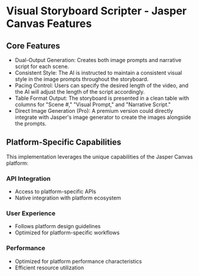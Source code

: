 # Visual Storyboard Scripter - Jasper Canvas Features

## Core Features
- Dual-Output Generation: Creates both image prompts and narrative script for each scene.
- Consistent Style: The AI is instructed to maintain a consistent visual style in the image prompts throughout the storyboard.
- Pacing Control: Users can specify the desired length of the video, and the AI will adjust the length of the script accordingly.
- Table Format Output: The storyboard is presented in a clean table with columns for "Scene #," "Visual Prompt," and "Narrative Script."
- Direct Image Generation (Pro): A premium version could directly integrate with Jasper's image generator to create the images alongside the prompts.

## Platform-Specific Capabilities
This implementation leverages the unique capabilities of the Jasper Canvas platform:

### API Integration
- Access to platform-specific APIs
- Native integration with platform ecosystem

### User Experience
- Follows platform design guidelines
- Optimized for platform-specific workflows

### Performance
- Optimized for platform performance characteristics
- Efficient resource utilization
